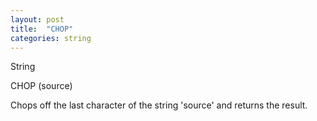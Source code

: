 ```yaml
---
layout: post
title:  "CHOP"
categories: string
---
```

String

CHOP (source)

Chops off the last character of the string 'source' and returns the result.

